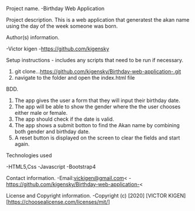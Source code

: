 Project name.
   -Birthday Web Application

Project description.
   This is a web application that generatest the akan name using the day of the week someone was born.

Author(s) information.

   -Victor kigen
   -https://github.com/kigensky
  
Setup instructions - includes any scripts that need to be run if necessary.

   1. git clone...https://github.com/kigensky/Birthday-web-application-.git
   2. navigate to the folder and open the index.html file<br>


BDD.

   1. The app gives the user a form that they will input their birthday    date.
   2. The app will be able to show the gender where the the user chooses either male or female.
   3. The app should check if the date is valid.
   4. The app shows a submit botton to find the Akan name by combining both gender and birthday date.
   5. A reset button is displayed on the screen to clear the fields and start again.

Technologies used

   -HTML5,Css
   -Javascript
   -Bootstrap4
  

Contact information.
   -Email:vickigen@gmail.com<
   -https://github.com/kigensky/Birthday-web-application-<

License and Copyright information.
   -Copyright (c) [2020] [VICTOR KIGEN] [https://choosealicense.com/licenses/mit/]